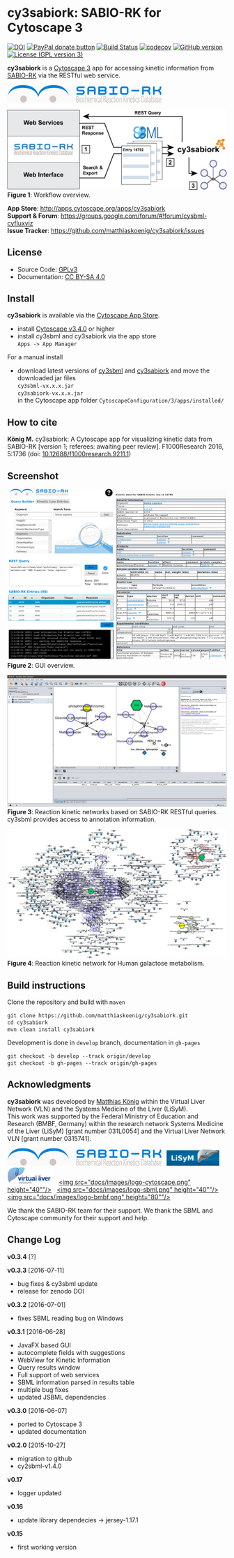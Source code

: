 # cy3sabiork: SABIO-RK for Cytoscape 3
[![DOI](https://zenodo.org/badge/5066/matthiaskoenig/cy3sabiork.svg)](https://zenodo.org/badge/latestdoi/5066/matthiaskoenig/cy3sabiork)
<a href="https://www.paypal.com/cgi-bin/webscr?cmd=_s-xclick&amp;hosted_button_id=RYHNRJFBMWD5N" title="Donate to this project using Paypal"><img src="https://img.shields.io/badge/paypal-donate-yellow.svg" alt="PayPal donate button" /></a>
[![Build Status](https://travis-ci.org/matthiaskoenig/cy3sabiork.svg?branch=develop)](https://travis-ci.org/matthiaskoenig/cy3sabiork)
[![codecov](https://codecov.io/gh/matthiaskoenig/cy3sabiork/branch/develop/graph/badge.svg)](https://codecov.io/gh/matthiaskoenig/cy3sabiork)
[![GitHub version](https://badge.fury.io/gh/matthiaskoenig%2Fcy3sabiork.svg)](https://badge.fury.io/gh/matthiaskoenig%2Fcy3sabiork)
[![License (GPL version 3)](https://img.shields.io/badge/license-GPLv3-blue.svg?style=flat-square)](http://opensource.org/licenses/GPL-3.0)

**cy3sabiork** is a [Cytoscape 3](http://www.cytoscape.org) app for accessing kinetic information from [SABIO-RK](http://sabio.villa-bosch.de/) via the RESTful web service.
  
[![alt tag](docs/images/logo-sabiork.png)](http://sabio.villa-bosch.de/)  

![alt tag](docs/images/cy3sabiork-workflow.png)  
**Figure 1**: Workflow overview.

**App Store**: http://apps.cytoscape.org/apps/cy3sabiork  
**Support & Forum**: https://groups.google.com/forum/#!forum/cysbml-cyfluxviz  
**Issue Tracker**: https://github.com/matthiaskoenig/cy3sabiork/issues  

## License
* Source Code: [GPLv3](http://opensource.org/licenses/GPL-3.0)
* Documentation: [CC BY-SA 4.0](http://creativecommons.org/licenses/by-sa/4.0/)

## Install
**cy3sabiork** is available via the [Cytoscape App Store](http://apps.cytoscape.org/apps/cy3sabiork).
* install [Cytoscape v3.4.0](http://www.cytoscape.org/download.html) or higher
* install cy3sbml and cy3sabiork via the app store  
`Apps -> App Manager`

For a manual install
* download latest versions of [cy3sbml](https://github.com/matthiaskoenig/cy3sbml/releases/latest) and [cy3sabiork](https://github.com/matthiaskoenig/cy3sabiork/releases/latest) and move the downloaded jar files  
`cy3sbml-vx.x.x.jar`  
`cy3sabiork-vx.x.x.jar`  
in the Cytoscape app folder
`CytoscapeConfiguration/3/apps/installed/`

## How to cite
**König M.** cy3sabiork: A Cytoscape app for visualizing kinetic data from SABIO-RK [version 1; referees: awaiting peer review]. F1000Research 2016, 5:1736 (doi: [10.12688/f1000research.9211.1](http://dx.doi.org/10.12688/f1000research.9211.1)) 

## Screenshot
![alt tag](docs/images/cy3sabiork-gui.png)  
**Figure 2**: GUI overview.

![alt tag](docs/images/cy3sabiork-v0.3.0-screenshot.png)  
**Figure 3**: Reaction kinetic networks based on SABIO-RK RESTful queries. cy3sbml provides access to annotation information.

![alt tag](docs/images/cy3sabiork-galactose_metabolism.png)  
**Figure 4**: Reaction kinetic network for Human galactose metabolism.

## Build instructions
Clone the repository and build with `maven`
```
git clone https://github.com/matthiaskoenig/cy3sabiork.git
cd cy3sabiork
mvn clean install cy3sabiork
```
Development is done in `develop` branch, documentation in `gh-pages`
```
git checkout -b develop --track origin/develop
git checkout -b gh-pages --track origin/gh-pages
```

## Acknowledgments
**cy3sabiork** was developed by [Matthias König](https://www.livermetabolism.com/contact.html) within the Virtual Liver Network (VLN) and the Systems Medicine of the Liver (LiSyM).  
This work was supported by the Federal Ministry of Education and Research (BMBF, Germany) within the research network Systems Medicine of the Liver (LiSyM) [grant number 031L0054] and the Virtual Liver Network VLN [grant number 0315741].

<a href="http://sabio.villa-bosch.de/"><img src="docs/images/logo-sabiork.png" height="40"/></a>&nbsp;&nbsp;
<a href="http://network.virtual-liver.de/en/"><img src="docs/images/logo-lisym.png" height="40"/></a>&nbsp;&nbsp;
<a href="http://network.virtual-liver.de/en/"><img src="docs/images/logo-vln.png" height="40"/></a>&nbsp;&nbsp;
<a href="http://www.cytoscape.org/"><img src="docs/images/logo-cytoscape.png" height="40""/></a>&nbsp;&nbsp;
<a href="http://sbml.org/Main_Page"><img src="docs/images/logo-sbml.png" height="40""/></a>&nbsp;&nbsp;
<a href="http://www.bmbf.de/"><img src="docs/images/logo-bmbf.png" height="80""/></a>&nbsp;&nbsp;

We thank the SABIO-RK team for their support. We thank the SBML and Cytoscape community for their support and help.

## Change Log
**v0.3.4** [?]

**v0.3.3** [2016-07-11]

- bug fixes & cy3sbml update
- release for zenodo DOI

**v0.3.2** [2016-07-01]

- fixes SBML reading bug on Windows

**v0.3.1** [2016-06-28]

- JavaFX based GUI
- autocomplete fields with suggestions
- WebView for Kinetic Information
- Query results window
- Full support of web services
- SBML information parsed in results table
- multiple bug fixes
- updated JSBML dependencies

**v0.3.0** [2016-06-07]

- ported to Cytoscape 3
- updated documentation

**v0.2.0** [2015-10-27]

- migration to github
- cy2sbml-v1.4.0

**v0.17**

- logger updated 

**v0.16**

- update library dependecies -> jersey-1.17.1

**v0.15**

- first working version
